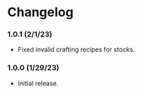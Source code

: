 # Changelog


### 1.0.1 (2/1/23)
* Fixed invalid crafting recipes for stocks.

### 1.0.0 (1/29/23)
* Initial release.